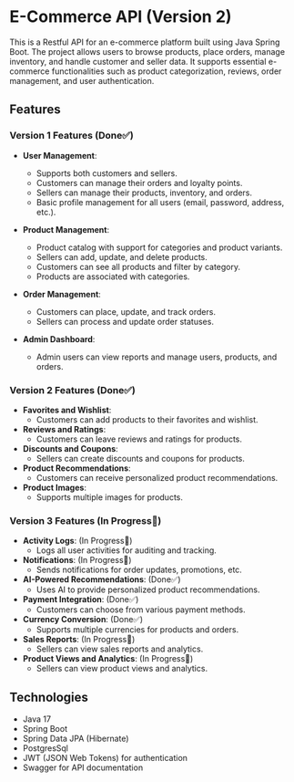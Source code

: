 # E-Commerce API (Version 2)

This is a Restful API for an e-commerce platform built using Java Spring Boot. The project allows users to browse
products, place orders, manage inventory, and handle customer and seller data. It supports essential e-commerce
functionalities such as product categorization, reviews, order management, and user authentication.

## Features

### **Version 1 Features** (Done✅)

- **User Management**:
    - Supports both customers and sellers.
    - Customers can manage their orders and loyalty points.
    - Sellers can manage their products, inventory, and orders.
    - Basic profile management for all users (email, password, address, etc.).

- **Product Management**:
    - Product catalog with support for categories and product variants.
    - Sellers can add, update, and delete products.
    - Customers can see all products and filter by category.
    - Products are associated with categories.

- **Order Management**:
    - Customers can place, update, and track orders.
    - Sellers can process and update order statuses.

- **Admin Dashboard**:
    - Admin users can view reports and manage users, products, and orders.

### **Version 2 Features** (Done✅)

- **Favorites and Wishlist**:
    - Customers can add products to their favorites and wishlist.
- **Reviews and Ratings**:
    - Customers can leave reviews and ratings for products.
- **Discounts and Coupons**:
    - Sellers can create discounts and coupons for products.
- **Product Recommendations**:
    - Customers can receive personalized product recommendations.
- **Product Images**:
    - Supports multiple images for products.

### **Version 3 Features** (In Progress🚧)

- **Activity Logs**: (In Progress🚧)
    - Logs all user activities for auditing and tracking.
- **Notifications**: (In Progress🚧)
    - Sends notifications for order updates, promotions, etc.
- **AI-Powered Recommendations**: (Done✅)
    - Uses AI to provide personalized product recommendations.
- **Payment Integration**: (Done✅)
    - Customers can choose from various payment methods.
- **Currency Conversion**: (Done✅)
    - Supports multiple currencies for products and orders.
- **Sales Reports**: (In Progress🚧)
    - Sellers can view sales reports and analytics.
- **Product Views and Analytics**: (In Progress🚧)
    - Sellers can view product views and analytics.

## Technologies

- Java 17
- Spring Boot
- Spring Data JPA (Hibernate)
- PostgresSql
- JWT (JSON Web Tokens) for authentication
- Swagger for API documentation
